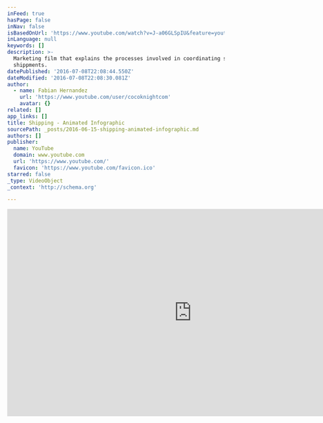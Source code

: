 ```yaml
---
inFeed: true
hasPage: false
inNav: false
isBasedOnUrl: 'https://www.youtube.com/watch?v=J-a06GLSpIU&feature=youtu.be'
inLanguage: null
keywords: []
description: >-
  Marketing film that explains the processes involved in coordinating supply
  shippments.
datePublished: '2016-07-08T22:08:44.550Z'
dateModified: '2016-07-08T22:08:30.081Z'
author:
  - name: Fabian Hernandez
    url: 'https://www.youtube.com/user/cocoknightcom'
    avatar: {}
related: []
app_links: []
title: Shipping - Animated Infographic
sourcePath: _posts/2016-06-15-shipping-animated-infographic.md
authors: []
publisher:
  name: YouTube
  domain: www.youtube.com
  url: 'https://www.youtube.com/'
  favicon: 'https://www.youtube.com/favicon.ico'
starred: false
_type: VideoObject
_context: 'http://schema.org'

---
```

<iframe src="https://cdn.embedly.com/widgets/media.html?src=https%3A%2F%2Fwww.youtube.com%2Fembed%2FJ-a06GLSpIU%3Ffeature%3Doembed&amp;url=http%3A%2F%2Fwww.youtube.com%2Fwatch%3Fv%3DJ-a06GLSpIU&amp;image=https%3A%2F%2Fi.ytimg.com%2Fvi%2FJ-a06GLSpIU%2Fhqdefault.jpg&amp;key=b7d04c9b404c499eba89ee7072e1c4f7&amp;type=text%2Fhtml&amp;schema=youtube" width="854" height="480" scrolling="no" frameborder="0" allowfullscreen="" style=""></iframe>